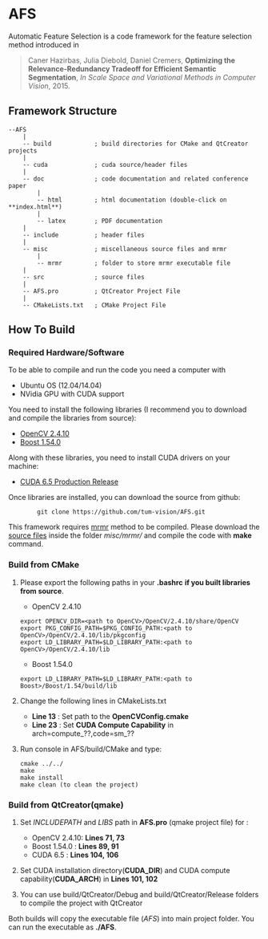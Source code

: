 # AFS
Automatic Feature Selection is a code framework for the feature selection method introduced in 

>Caner Hazirbas, Julia Diebold, Daniel Cremers,
>**Optimizing the Relevance-Redundancy Tradeoff for Efficient Semantic Segmentation**,
>*In Scale Space and Variational Methods in Computer Vision*, 2015.

## Framework Structure
    --AFS    
        |
        -- build            ; build directories for CMake and QtCreator projects
        |
        -- cuda             ; cuda source/header files
        |
        -- doc              ; code documentation and related conference paper
            |
            -- html         ; html documentation (double-click on **index.html**)
            |
            -- latex        ; PDF documentation             
        |
        -- include          ; header files
        |
        -- misc             ; miscellaneous source files and mrmr
            |
            -- mrmr         ; folder to store mrmr executable file
        |
        -- src              ; source files
        |
        -- AFS.pro          ; QtCreator Project File
        |
        -- CMakeLists.txt   ; CMake Project File

## How To Build
### Required Hardware/Software

To be able to compile and run the code you need a computer with

* Ubuntu OS (12.04/14.04)
* NVidia GPU with CUDA support

You need to install the following libraries (I recommend you to download and compile the libraries from source):

* [OpenCV 2.4.10](http://opencv.org/downloads.html)
* [Boost  1.54.0](http://www.boost.org/users/history/version_1_54_0.html)

Along with these libraries, you need to install CUDA drivers on your machine:

* [CUDA 6.5 Production Release](https://developer.nvidia.com/cuda-downloads)

Once libraries are installed, you can download the source from github:

            git clone https://github.com/tum-vision/AFS.git
     
This framework requires [mrmr](http://penglab.janelia.org/proj/mRMR/) method to be compiled. Please download the [source files](http://penglab.janelia.org/proj/mRMR/mrmr_c_src.zip) inside the folder *misc/mrmr/* and compile the code with **make** command.

### Build from CMake

1. Please export the following paths in your **.bashrc** **if you built libraries from source**. 
    * OpenCV 2.4.10
    ```
    export OPENCV_DIR=<path to OpenCV>/OpenCV/2.4.10/share/OpenCV
    export PKG_CONFIG_PATH=$PKG_CONFIG_PATH:<path to OpenCV>/OpenCV/2.4.10/lib/pkgconfig
    export LD_LIBRARY_PATH=$LD_LIBRARY_PATH:<path to OpenCV>/OpenCV/2.4.10/lib  
    ```
    * Boost 1.54.0
    ```    
    export LD_LIBRARY_PATH=$LD_LIBRARY_PATH:<path to Boost>/Boost/1.54/build/lib
    ```

2. Change the following lines in CMakeLists.txt
    *   **Line 13** : Set path to the **OpenCVConfig.cmake**
    *   **Line 23** : Set **CUDA Compute Capability** in arch=compute_??,code=sm_??
    
3. Run console in AFS/build/CMake and type:
    ```
    cmake ../../
    make 
    make install
    make clean (to clean the project)
    ```
### Build from QtCreator(qmake)

1. Set *INCLUDEPATH* and *LIBS* path in **AFS.pro** (qmake project file) for :
    * OpenCV 2.4.10: **Lines 71, 73**
    * Boost 1.54.0 : **Lines 89, 91**
    * CUDA 6.5     : **Lines 104, 106**
2. Set CUDA installation directory(**CUDA_DIR**) and CUDA compute capability(**CUDA_ARCH**) in **Lines 101, 102**

3. You can use build/QtCreator/Debug and build/QtCreator/Release folders to compile the project with QtCreator

Both builds will copy the executable file (*AFS*) into main project folder. 
You can run the executable as **./AFS**.